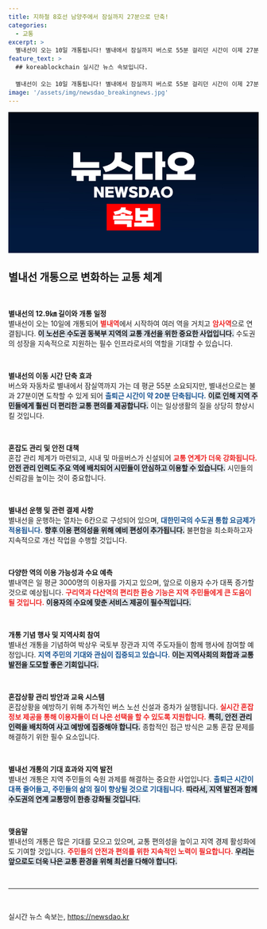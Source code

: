 ```yaml
---
title: 지하철 8호선 남양주에서 잠실까지 27분으로 단축!
categories:
  - 교통
excerpt: >
  별내선이 오는 10일 개통됩니다! 별내에서 잠실까지 버스로 55분 걸리던 시간이 이제 27분으로 단축되어 출퇴근이 한층 수월해집니다. 교통 혼잡을 해소하기 위한 다양한 대책도 마련되어 있습니다. 교통 편의의 새로운 지평을 여는 별내선, 놓치지 마세요!
feature_text: >
  ## koreablockchain 실시간 뉴스 속보입니다.

  별내선이 오는 10일 개통됩니다! 별내에서 잠실까지 버스로 55분 걸리던 시간이 이제 27분으로 단축되어 출퇴근이 한층 수월해집니다. 교통 혼잡을 해소하기 위한 다양한 대책도 마련되어 있습니다. 교통 편의의 새로운 지평을 여는 별내선, 놓치지 마세요!
image: '/assets/img/newsdao_breakingnews.jpg'
---
```


<p><img src="/assets/img/newsdao_breakingnews.jpg" alt="koreablockchain 속보" /></p>

<h2 data-ke-size="size26">별내선 개통으로 변화하는 교통 체계</h2>

<p data-ke-size="size16">&nbsp;</p>

<p><strong>별내선의 12.9㎞ 길이와 개통 일정</strong><br>
별내선이 오는 10일에 개통되어 <b><span style="color: #ee2323;">별내역</span></b>에서 시작하여 여러 역을 거치고 <b><span style="color: #ee2323;">암사역</span></b>으로 연결됩니다. <b><span style="background-color: #21538527;">이 노선은 수도권 동북부 지역의 교통 개선을 위한 중요한 사업입니다.</span></b> 수도권의 성장을 지속적으로 지원하는 필수 인프라로서의 역할을 기대할 수 있습니다.</p>

<p data-ke-size="size16">&nbsp;</p>

<p><strong>별내선의 이동 시간 단축 효과</strong><br>
버스와 자동차로 별내에서 잠실역까지 가는 데 평균 55분 소요되지만, 별내선으로는 불과 27분이면 도착할 수 있게 되어 <b><span style="color: #1a5490;">출퇴근 시간이 약 20분 단축됩니다.</span></b> <b><span style="background-color: #21538527;">이로 인해 지역 주민들에게 훨씬 더 편리한 교통 편의를 제공합니다.</span></b> 이는 일상생활의 질을 상당히 향상시킬 것입니다.</p>

<p data-ke-size="size16">&nbsp;</p>

<p><strong>혼잡도 관리 및 안전 대책</strong><br>
혼잡 관리 체계가 마련되고, 시내 및 마을버스가 신설되어 <b><span style="color: #ee2323;">교통 연계가 더욱 강화됩니다.</span></b> <b><span style="background-color: #21538527;">안전 관리 인력도 주요 역에 배치되어 시민들이 안심하고 이용할 수 있습니다.</span></b> 시민들의 신뢰감을 높이는 것이 중요합니다.</p>

<p data-ke-size="size16">&nbsp;</p>

<p><strong>별내선 운행 및 관련 결제 사항</strong><br>
별내선을 운행하는 열차는 6칸으로 구성되어 있으며, <b><span style="color: #1a5490;">대한민국의 수도권 통합 요금제가 적용됩니다.</span></b> <b><span style="background-color: #21538527;">향후 이용 편의성을 위해 예비 편성이 추가됩니다.</span></b> 불편함을 최소화하고자 지속적으로 개선 작업을 수행할 것입니다.</p>

<p data-ke-size="size16">&nbsp;</p>

<p><strong>다양한 역의 이용 가능성과 수요 예측</strong><br>
별내역은 일 평균 3000명의 이용자를 가지고 있으며, 앞으로 이용자 수가 대폭 증가할 것으로 예상됩니다. <b><span style="color: #ee2323;">구리역과 다산역의 편리한 환승 기능은 지역 주민들에게 큰 도움이 될 것입니다.</span></b> <b><span style="background-color: #21538527;">이용자의 수요에 맞춘 서비스 제공이 필수적입니다.</span></b></p>

<p data-ke-size="size16">&nbsp;</p>

<p><strong>개통 기념 행사 및 지역사회 참여</strong><br>
별내선 개통을 기념하여 박상우 국토부 장관과 지역 주도자들이 함께 행사에 참여할 예정입니다. <b><span style="color: #1a5490;">지역 주민의 기대와 관심이 집중되고 있습니다.</span></b> <b><span style="background-color: #21538527;">이는 지역사회의 화합과 교통 발전을 도모할 좋은 기회입니다.</span></b></p>

<p data-ke-size="size16">&nbsp;</p>

<p><strong>혼잡상황 관리 방안과 교육 시스템</strong><br>
혼잡상황을 예방하기 위해 추가적인 버스 노선 신설과 증차가 실행됩니다. <b><span style="color: #ee2323;">실시간 혼잡정보 제공을 통해 이용자들이 더 나은 선택을 할 수 있도록 지원합니다.</span></b> <b><span style="background-color: #21538527;">특히, 안전 관리 인력을 배치하여 사고 예방에 집중해야 합니다.</span></b> 종합적인 접근 방식은 교통 혼잡 문제를 해결하기 위한 필수 요소입니다.</p>

<p data-ke-size="size16">&nbsp;</p>

<p><strong>별내선 개통의 기대 효과와 지역 발전</strong><br>
별내선 개통은 지역 주민들의 숙원 과제를 해결하는 중요한 사업입니다. <b><span style="color: #1a5490;">출퇴근 시간이 대폭 줄어들고, 주민들의 삶의 질이 향상될 것으로 기대됩니다.</span></b> <b><span style="background-color: #21538527;">따라서, 지역 발전과 함께 수도권의 연계 교통망이 한층 강화될 것입니다.</span></b></p>

<p data-ke-size="size16">&nbsp;</p>

<p><strong>맺음말</strong><br>
별내선의 개통은 많은 기대를 모으고 있으며, 교통 편의성을 높이고 지역 경제 활성화에도 기여할 것입니다. <b><span style="color: #ee2323;">주민들의 안전과 편의를 위한 지속적인 노력이 필요합니다.</span></b> <b><span style="background-color: #21538527;">우리는 앞으로도 더욱 나은 교통 환경을 위해 최선을 다해야 합니다.</span></b></p>

<p data-ke-size="size16">&nbsp;</p>

<hr>

<p data-ke-size="size16">&nbsp;</p>
실시간 뉴스 속보는, <a href="https://newsdao.kr" rel="dofollow">https://newsdao.kr</a>


